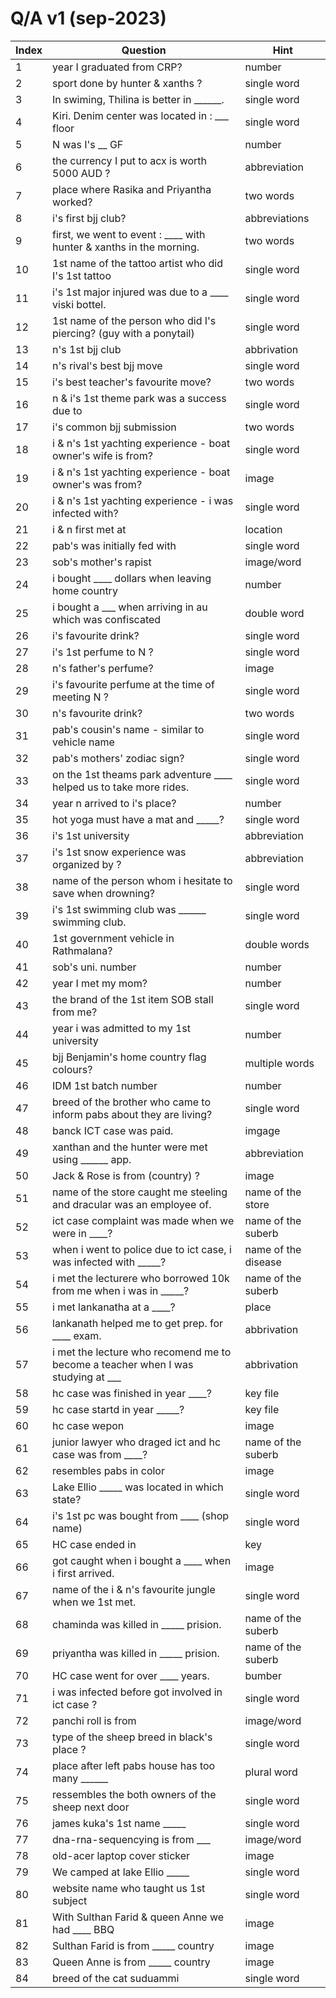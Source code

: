 # Q/A v1 (sep-2023)


| Index        | Question   | Hint       |
| ------------- | ------------- |-------------  |
| 1  | year I graduated from CRP? |  number | 
| 2  | sport done by hunter & xanths ? | single word  | 
| 3  | In swiming, Thilina is better in ______. | single word  | 
| 4  | Kiri. Denim center was located in : ___ floor | single word | 
| 5  | N was I's __ GF |  number | 
| 6  | the currency I put to acx is worth 5000 AUD ? | abbreviation | 
| 7  | place where Rasika and Priyantha worked? | two words  | 
| 8  | i's first bjj club? | abbreviations  |  
| 9  | first, we went to event : ____ with hunter & xanths in the morning. | two words  | 
| 10 | 1st name of the tattoo artist who did I's 1st tattoo | single word  | 
| 11 | i's 1st major injured was due to a ____ viski bottel. | single word  | 
| 12 | 1st name of the person who did I's piercing? (guy with a ponytail)  | single word  | 
| 13 | n's 1st bjj club  | abbrivation  | 
| 14 | n's rival's best bjj move  | single word  | 
| 15 | i's best teacher's favourite move?  | two words  | 
| 16 | n & i's 1st theme park was a success due to  | single word  | 
| 17 | i's common bjj submission  | two words  | 
| 18 | i & n's 1st yachting experience - boat owner's wife is from?  | single word  | 
| 19 | i & n's 1st yachting experience - boat owner's was from?  | image | 
| 20 | i & n's 1st yachting experience - i was infected with?  | single word  | 
| 21 | i & n first met at  | location  | 
| 22 | pab's was initially fed with  | single word  | 
| 23 | sob's mother's rapist  | image/word  | 
| 24 | i bought ____ dollars when leaving home country | number  | 
| 25 | i bought a ___ when arriving in au which was confiscated  | double word  | 
| 26 | i's favourite drink?  | single word  | 
| 27 | i's 1st perfume to N ?  | single word  | 
| 28 | n's father's perfume?  | image  | 
| 29 | i's favourite perfume at the time of meeting N ?  | single word  | 
| 30 | n's favourite drink?  | two words  | 
| 31 | pab's cousin's name - similar to vehicle name  | single word  | 
| 32 | pab's mothers' zodiac sign?   | single word  | 
| 33 | on the 1st theams park adventure ____ helped us to take more rides.  | single word  | 
| 34 | year n arrived to i's place?   | number  | 
| 35 | hot yoga must have a mat and _____?  | single word  | 
| 36 | i's 1st university  | abbreviation  | 
| 37 | i's 1st snow experience was organized by ?  | abbreviation  | 
| 38 | name of the person whom i hesitate to save when drowning?  | single word  | 
| 39 | i's 1st swimming club was ______ swimming club.  | single word  | 
| 40 | 1st government vehicle in Rathmalana?  | double words  | 
| 41 | sob's uni. number  | number  | 
| 42 | year I met my mom?   | number  | 
| 43 | the brand of the 1st item SOB stall from me?  | single word  | 
| 44 | year i was admitted to my 1st university  | number  | 
| 45 | bjj Benjamin's home country flag colours?  | multiple words  | 
| 46 | IDM 1st batch number   | number  | 
| 47 | breed of the brother who came to inform pabs about they are living?   | single word  | 
| 48 | banck ICT case was paid. | imgage |
| 49 | xanthan and the hunter were met using ______ app. | abbreviation |
| 50 | Jack & Rose is from (country) ? | image |
| 51 | name of the store caught me steeling and dracular was an employee of. | name of the store |
| 52 | ict case complaint was made when we were in ____? | name of the suberb |
| 53 | when i went to police due to ict case, i was infected with _____?   | name of the disease |
| 54 | i met the lecturere who borrowed 10k from me when i was in _____? | name of the suberb |
| 55 | i met lankanatha at a ____? | place |
| 56 | lankanath helped me to get prep. for ____ exam. | abbrivation |
| 57 | i met the lecture who recomend me to become a teacher when I was studying at ___ | abbrivation |
| 58 | hc case was finished in year ____? | key file |
| 59 | hc case startd in year _____? | key file |
| 60 | hc case wepon | image  |
| 61 | junior lawyer who draged ict and hc case was from ____?  | name of the suberb |
| 62 | resembles pabs in color | image  |
| 63 | Lake Ellio _____ was located in which state? | single word |
| 64 | i's 1st pc was bought from ____ (shop name) | single word  |
| 65 | HC case ended in | key |
| 66 | got caught when i bought a ____ when i first arrived. | image  |
| 67 | name of the i & n's favourite jungle when we 1st met. | single word | 
| 68 | chaminda was killed in _____ prision. | name of the suberb |
| 69 | priyantha was killed in _____ prision. | name of the suberb |
| 70 | HC case went for over ____ years. | bumber |
| 71 | i was infected before got involved in ict case ?  | single word  | 
| 72 | panchi roll is from  | image/word  | 
| 73 | type of the sheep breed in black's place ? | single word |
| 74 | place after left pabs house has too many ______ | plural word |
| 75 | ressembles the both owners of the sheep next door | single word |
| 76 | james kuka's 1st name _____ | single word |
| 77 | dna-rna-sequencying is from ___ | image/word |
| 78 | old-acer laptop cover sticker | image |
| 79 | We camped at lake Ellio _____ | single word |
| 80 | website name who taught us 1st subject | single word  |
| 81 | With Sulthan Farid & queen Anne we had ____ BBQ | image |
| 82 | Sulthan Farid is from _____ country | image |
| 83 | Queen Anne is from _____ country | image |
| 84 | breed of the cat suduammi  | single word |